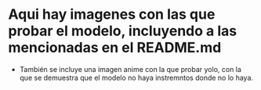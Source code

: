 # Aqui hay imagenes con las que probar el modelo, incluyendo a las mencionadas en el README.md
- También se incluye una imagen anime con la que probar yolo, con la que se demuestra que el modelo no haya instremntos donde no lo haya. 
